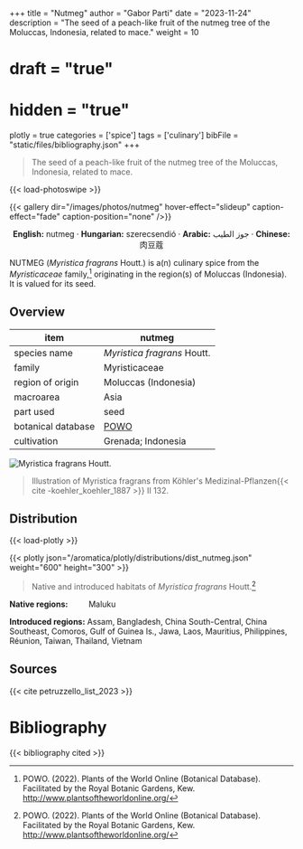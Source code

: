 +++
title = "Nutmeg"
author = "Gabor Parti"
date = "2023-11-24"
description = "The seed of a peach-like fruit of the nutmeg tree of the Moluccas, Indonesia, related to mace."
weight = 10
# draft = "true"
# hidden = "true"
plotly = true
categories = ['spice']
tags = ['culinary']
bibFile = "static/files/bibliography.json"
+++

>The seed of a peach-like fruit of the nutmeg tree of the Moluccas, Indonesia, related to mace.

{{< load-photoswipe >}}

{{< gallery dir="/images/photos/nutmeg" hover-effect="slideup" caption-effect="fade" caption-position="none" />}}

<center>

**English:** nutmeg · **Hungarian:** szerecsendió · **Arabic:** <span class="arabic-text" dir="rtl">جوز الطيب</span> · **Chinese:** <span class="traditional-chinese-text">肉豆蔻</span> 

</center>

NUTMEG (*Myristica fragrans* Houtt.) is a(n) culinary spice from the *Myristicaceae* family,[^powo] originating in the region(s) of Moluccas (Indonesia). It is valued for its seed.

[^powo]: POWO. (2022). Plants of the World Online (Botanical Database). Facilitated by the Royal Botanic Gardens, Kew. http://www.plantsoftheworldonline.org/

## Overview

|       item       |                       nutmeg                      |
|------------------|---------------------------------------------------|
|   species name   |            *Myristica fragrans* Houtt.            |
|      family      |                   Myristicaceae                   |
| region of origin |                Moluccas (Indonesia)               |
|     macroarea    |                        Asia                       |
|     part used    |                        seed                       |
|botanical database|[POWO](https://powo.science.kew.org/taxon/586076-1)|
|    cultivation   |                 Grenada; Indonesia                |

![*Myristica fragrans* Houtt.](/images/illustrations/nutmeg.png?width=40rem "Illustration of Myristica fragrans from Köhler's Medizinal-Pflanzen")

>Illustration of Myristica fragrans from Köhler's Medizinal-Pflanzen{{< cite -koehler_koehler_1887 >}} II 132.

## Distribution

{{< load-plotly >}}

{{< plotly json="/aromatica/plotly/distributions/dist_nutmeg.json" weight="600" height="300" >}}

>Native and introduced habitats of *Myristica fragrans* Houtt.[^powo]

<p style="text-align:left;">

**Native regions:** &ensp; &ensp; &ensp; Maluku

**Introduced regions:** Assam, Bangladesh, China South-Central, China Southeast, Comoros, Gulf of Guinea Is., Jawa, Laos, Mauritius, Philippines, Réunion, Taiwan, Thailand, Vietnam

</p>

## Sources

{{< cite petruzzello_list_2023 >}}

# Bibliography

{{< bibliography cited >}}

